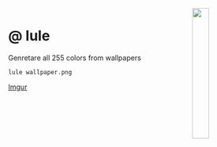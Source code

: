 

<img align="right" width="26%" src="https://i.imgur.com/1QLEFnH.png">

@ lule
===

Genretare all 255 colors from wallpapers

```
lule wallpaper.png
```

[Imgur](https://imgur.com/v81w6kF)
